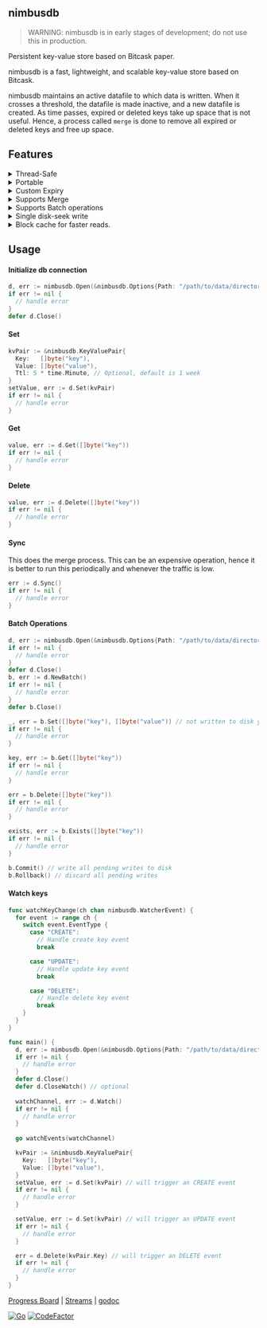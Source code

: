 ## nimbusdb
> WARNING: nimbusdb is in early stages of development; do not use this in production.

Persistent key-value store based on Bitcask paper.

nimbusdb is a fast, lightweight, and scalable key-value store based on Bitcask.

nimbusdb maintains an active datafile to which data is written. When it crosses a threshold, the datafile is made inactive, and a new datafile is created.
As time passes, expired or deleted keys take up space that is not useful. Hence, a process called `merge` is done to remove all expired or deleted keys and free up space.

## Features
<details>
  <summary>
  Thread-Safe
  </summary>
  All operations are thread-safe. Read and Write operations can handle multiple operations from multiple goroutines at the same time with consistency.
</details>

<details>
  <summary>
  Portable
  </summary>
  Data is extremely portable since it is only a bunch of files. All you have to do is move the folder and open an DB connection at that path.
</details>

<details>
  <summary>
  Custom Expiry
  </summary>
  Supports custom expiry for keys. Default expiry is 1 week.
</details>

<details>
  <summary>
  Supports Merge
  </summary>
  Supports `Sync` which can be called periodically to remove expired/deleted keys from disk and free-up more space.
</details>

<details>
  <summary>
  Supports Batch operations
  </summary>
  Batch operations can be performed and committed to save to disk or rollbacked to discard the batch. Operations
  cannot be performed once the batch is closed.
</details>

<details>
  <summary>
  Single disk-seek write
  </summary>
  Writes are just one disk seek since we're appending to the file.
</details>

<details>
  <summary>
  Block cache for faster reads.
  </summary>
  Blocks are cached for faster reads. Default size of an Block is 32KB.
</details>

## Usage
#### Initialize db connection
```go
d, err := nimbusdb.Open(&nimbusdb.Options{Path: "/path/to/data/directory"})
if err != nil {
  // handle error
}
defer d.Close()
```

#### Set
```go
kvPair := &nimbusdb.KeyValuePair{
  Key:   []byte("key"),
  Value: []byte("value"),
  Ttl: 5 * time.Minute, // Optional, default is 1 week
}
setValue, err := d.Set(kvPair)
if err != nil {
  // handle error
}
```

#### Get

```go
value, err := d.Get([]byte("key"))
if err != nil {
  // handle error
}
```

#### Delete

```go
value, err := d.Delete([]byte("key"))
if err != nil {
  // handle error
}
```

#### Sync
This does the merge process. This can be an expensive operation, hence it is better to run this periodically and whenever the traffic is low.

```go
err := d.Sync()
if err != nil {
  // handle error
}
```

#### Batch Operations
```go
d, err := nimbusdb.Open(&nimbusdb.Options{Path: "/path/to/data/directory"})
if err != nil {
  // handle error
}
defer d.Close()
b, err := d.NewBatch()
if err != nil {
  // handle error
}
defer b.Close()

_, err = b.Set([]byte("key"), []byte("value")) // not written to disk yet.
if err != nil {
  // handle error
}

key, err := b.Get([]byte("key"))
if err != nil {
  // handle error
}

err = b.Delete([]byte("key"))
if err != nil {
  // handle error
}

exists, err := b.Exists([]byte("key"))
if err != nil {
  // handle error
}

b.Commit() // write all pending writes to disk
b.Rollback() // discard all pending writes
```

#### Watch keys
```go
func watchKeyChange(ch chan nimbusdb.WatcherEvent) {
  for event := range ch {
    switch event.EventType {
      case "CREATE":
        // Handle create key event
        break

      case "UPDATE":
        // Handle update key event
        break

      case "DELETE":
        // Handle delete key event
        break
    }
  }
}

func main() {
  d, err := nimbusdb.Open(&nimbusdb.Options{Path: "/path/to/data/directory", ShouldWatch: true})
  if err != nil {
    // handle error
  }
  defer d.Close()
  defer d.CloseWatch() // optional
  
  watchChannel, err := d.Watch()
  if err != nil {
    // handle error
  }
  
  go watchEvents(watchChannel)

  kvPair := &nimbusdb.KeyValuePair{
    Key:   []byte("key"),
    Value: []byte("value"),
  }
  setValue, err := d.Set(kvPair) // will trigger an CREATE event
  if err != nil {
    // handle error
  }

  setValue, err := d.Set(kvPair) // will trigger an UPDATE event
  if err != nil {
    // handle error
  }

  err = d.Delete(kvPair.Key) // will trigger an DELETE event
  if err != nil {
    // handle error
  }
}
```

[Progress Board](https://trello.com/b/2eDSLLb3/nimbusdb) | [Streams](https://youtube.com/playlist?list=PLJALjJgNSDVo5veOf2apgMIE1QgN7IEfk) | [godoc](https://pkg.go.dev/github.com/manosriram/nimbusdb)

[![Go](https://github.com/manosriram/nimbusdb/actions/workflows/go.yml/badge.svg?branch=main)](https://github.com/manosriram/nimbusdb/actions/workflows/go.yml)
[![CodeFactor](https://www.codefactor.io/repository/github/manosriram/nimbusdb/badge)](https://www.codefactor.io/repository/github/manosriram/nimbusdb)
